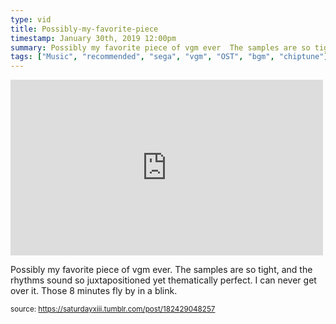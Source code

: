```yaml
---
type: vid
title: Possibly-my-favorite-piece
timestamp: January 30th, 2019 12:00pm
summary: Possibly my favorite piece of vgm ever  The samples are so tight and the rhythms sound so juxtapositioned yet thematically perfect  I can never get 
tags: ["Music", "recommended", "sega", "vgm", "OST", "bgm", "chiptune"]
---
```

<iframe width="500" height="281"  id="youtube_iframe" src="https://www.youtube.com/embed/t2AbBhwKzG0?feature=oembed&amp;enablejsapi=1&amp;origin=http://safe.txmblr.com&amp;wmode=opaque" frameborder="0" allow="accelerometer; autoplay; clipboard-write; encrypted-media; gyroscope; picture-in-picture" allowfullscreen></iframe>                    
                                            <div class="caption"><p>Possibly my favorite piece of vgm ever.  The samples are so tight, and the rhythms sound so juxtapositioned yet thematically perfect.  I can never get over it.  Those 8 minutes fly by in a blink.</p> </div>
                                                    
<small>source: https://saturdayxiii.tumblr.com/post/182429048257</small>